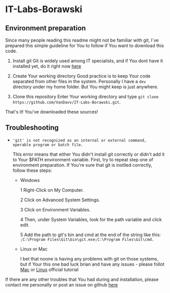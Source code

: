 # IT-Labs-Borawski

## Environment preparation

Since many people reading this readme might not be familiar with git, I`ve prepared this simple guideline for You to follow if You want to download this code.

1) Install git
   Git is widely used among IT specialists, and if You dont have it installed yet, do it right now [here](https://git-scm.com/downloads)

2) Create Your working directory
   Good practice is to keep Your code separated from other files in the system. Personally I have a `dev` directory under my home folder. But You might keep is just anywhere.

3) Clone this repository
   Enter Your working directory and type `git clone https://github.com/VanDavv/IT-Labs-Borawski.git`.

That's it! You've downloaded these sources!

## Troubleshooting

- `'git' is not recognized as an internal or external command, operable program or batch file.`

   This error means that either You didn't install git correctly or didn't add it to Your $PATH environment variable.
   First, try to repeat step one of environment preparation. If You're sure that git is instlled correctly, follow these steps:

  - Windows
  
    1 Right-Click on My Computer.
    
    2 Click on Advanced System Settings.
    
    3 Click on Environment Variables.
    
    4 Then, under System Variables, look for the path variable and click edit.
    
    5 Add the path to git's bin and cmd at the end of the string like this: `;C:\Program Files\Git\bin\git.exe;C:\Program Files\Git\cmd.`
    
  - Linux or Mac
    
    I bet that noone is having any problems with git on those systems, but if Your this one bad luck brian and have any issues - please follot [Mac](https://www.atlassian.com/git/tutorials/install-git/mac-os-x) or [Linux](https://www.atlassian.com/git/tutorials/install-git/linux) official tutorial




If there are any other troubles that You had during and installation, please contact me personally or post an issue on github [here](https://github.com/VanDavv/IT-Labs-Borawski/issues/new)
    
